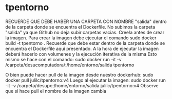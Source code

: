 # tpentorno
RECUERDE QUE DEBE HABER UNA CARPETA CON NOMBRE "salida" dentro de la carpeta donde se encuentra el Dockerfile.
No subimos la carpeta "salida" ya que Github no deja subir carpetas vacias. Creela antes de crear la imagen.
Para crear la imagen debe ejecutar el comando
sudo docker build -t tpentorno .
Recuerde que debe estar dentro de la carpeta donde se encuentra el Dockerfile aqui presentado.
A la hora de ejecutar la imagen deberá hacerlo con volumenes y la ejecución iterativa de la misma
Esto mismo se hace con el comando:
sudo docker run -it -v /carpeta/desucomputadora/:/home/entorno/salida tpentorno

O bien puede hacer pull de la imagen desde nuestro dockerhub: sudo docker pull julilc/tpentorno:v4
Luego al ejecutar la imagen: sudo docker run -it -v /carpeta/desupc:/home/entorno/salida julilc/tpentorno:v4
Observe que si hace pull el nombre de la imagen cambia
